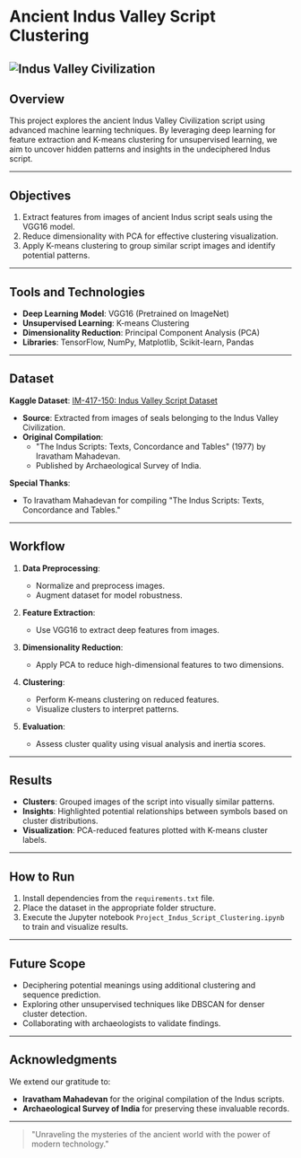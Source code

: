 # Ancient Indus Valley Script Clustering

![Indus Valley Civilization](https://encrypted-tbn0.gstatic.com/images?q=tbn:ANd9GcQJFZXePBN4Wrwz4_4MgwaGcA2fHfPijg7A8A&s)
---

## Overview
This project explores the ancient Indus Valley Civilization script using advanced machine learning techniques. By leveraging deep learning for feature extraction and K-means clustering for unsupervised learning, we aim to uncover hidden patterns and insights in the undeciphered Indus script.

---

## Objectives
1. Extract features from images of ancient Indus script seals using the VGG16 model.
2. Reduce dimensionality with PCA for effective clustering visualization.
3. Apply K-means clustering to group similar script images and identify potential patterns.

---

## Tools and Technologies
- **Deep Learning Model**: VGG16 (Pretrained on ImageNet)
- **Unsupervised Learning**: K-means Clustering
- **Dimensionality Reduction**: Principal Component Analysis (PCA)
- **Libraries**: TensorFlow, NumPy, Matplotlib, Scikit-learn, Pandas

---

## Dataset
**Kaggle Dataset**: [IM-417-150: Indus Valley Script Dataset](https://www.kaggle.com/datasets/storesource/im-417-150)

- **Source**: Extracted from images of seals belonging to the Indus Valley Civilization.
- **Original Compilation**:
  - "The Indus Scripts: Texts, Concordance and Tables" (1977) by Iravatham Mahadevan.
  - Published by Archaeological Survey of India.

**Special Thanks**:
- To Iravatham Mahadevan for compiling "The Indus Scripts: Texts, Concordance and Tables."

---

## Workflow
1. **Data Preprocessing**:
   - Normalize and preprocess images.
   - Augment dataset for model robustness.

2. **Feature Extraction**:
   - Use VGG16 to extract deep features from images.

3. **Dimensionality Reduction**:
   - Apply PCA to reduce high-dimensional features to two dimensions.

4. **Clustering**:
   - Perform K-means clustering on reduced features.
   - Visualize clusters to interpret patterns.

5. **Evaluation**:
   - Assess cluster quality using visual analysis and inertia scores.

---

## Results
- **Clusters**: Grouped images of the script into visually similar patterns.
- **Insights**: Highlighted potential relationships between symbols based on cluster distributions.
- **Visualization**: PCA-reduced features plotted with K-means cluster labels.

---

## How to Run
1. Install dependencies from the `requirements.txt` file.
2. Place the dataset in the appropriate folder structure.
3. Execute the Jupyter notebook `Project_Indus_Script_Clustering.ipynb` to train and visualize results.

---

## Future Scope
- Deciphering potential meanings using additional clustering and sequence prediction.
- Exploring other unsupervised techniques like DBSCAN for denser cluster detection.
- Collaborating with archaeologists to validate findings.

---

## Acknowledgments
We extend our gratitude to:
- **Iravatham Mahadevan** for the original compilation of the Indus scripts.
- **Archaeological Survey of India** for preserving these invaluable records.

---

> "Unraveling the mysteries of the ancient world with the power of modern technology."

